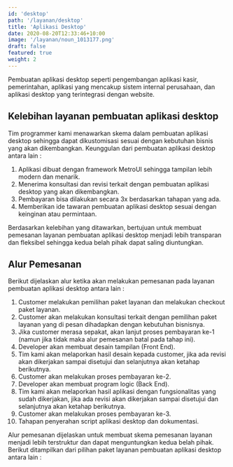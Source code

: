 ```yaml
---
id: 'desktop'
path: '/layanan/desktop'
title: 'Aplikasi Desktop'
date: 2020-08-20T12:33:46+10:00
image: '/layanan/noun_1013177.png'
draft: false
featured: true
weight: 2
---
```


Pembuatan aplikasi desktop seperti pengembangan aplikasi kasir, pemerintahan, aplikasi yang mencakup sistem internal perusahaan, dan aplikasi desktop yang terintegrasi dengan website.

## Kelebihan layanan pembuatan aplikasi desktop

Tim programmer kami menawarkan skema dalam pembuatan aplikasi desktop sehingga dapat dikustomisasi sesuai dengan kebutuhan bisnis yang akan dikembangkan. Keunggulan dari pembuatan aplikasi desktop antara lain :

1. Aplikasi dibuat dengan framework MetroUI sehingga tampilan lebih modern dan menarik.
2. Menerima konsultasi dan revisi terkait dengan pembuatan aplikasi desktop yang akan dikembangkan.
3. Pembayaran bisa dilakukan secara 3x berdasarkan tahapan yang ada.
4. Memberikan ide tawaran pembuatan aplikasi desktop sesuai dengan keinginan atau permintaan.

Berdasarkan kelebihan yang ditawarkan, bertujuan untuk membuat pemesanan layanan pembuatan aplikasi desktop menjadi lebih transparan dan fleksibel sehingga kedua belah pihak dapat saling diuntungkan.

## Alur Pemesanan
Berikut dijelaskan alur ketika akan melakukan pemesanan pada layanan pembuatan aplikasi desktop antara lain :

1. Customer melakukan pemilihan paket layanan dan melakukan checkout paket layanan.
2. Customer akan melakukan konsultasi terkait dengan pemilihan paket layanan yang di pesan dihadapkan dengan kebutuhan bisnisnya.
3. Jika customer merasa sepakat, akan lanjut proses pembayaran ke-1 (namun jika tidak maka alur pemesanan batal pada tahap ini).
4. Developer akan membuat desain tampilan (Front End).
5. Tim kami akan melaporkan hasil desain kepada customer, jika ada revisi akan dikerjakan sampai disetujui dan selanjutnya akan ketahap berikutnya.
6. Customer akan melakukan proses pembayaran ke-2.
7. Developer akan membuat program logic (Back End).
8. Tim kami akan melaporkan hasil aplikasi dengan fungsionalitas yang sudah dikerjakan, jika ada revisi akan dikerjakan sampai disetujui dan selanjutnya akan ketahap berikutnya.
9. Customer akan melakukan proses pembayaran ke-3.
10. Tahapan penyerahan script aplikasi desktop dan dokumentasi.

Alur pemesanan dijelaskan untuk membuat skema pemesanan layanan menjadi lebih terstruktur dan dapat menguntungkan kedua belah pihak. Berikut ditampilkan dari pilihan paket layanan pembuatan aplikasi desktop antara lain :
